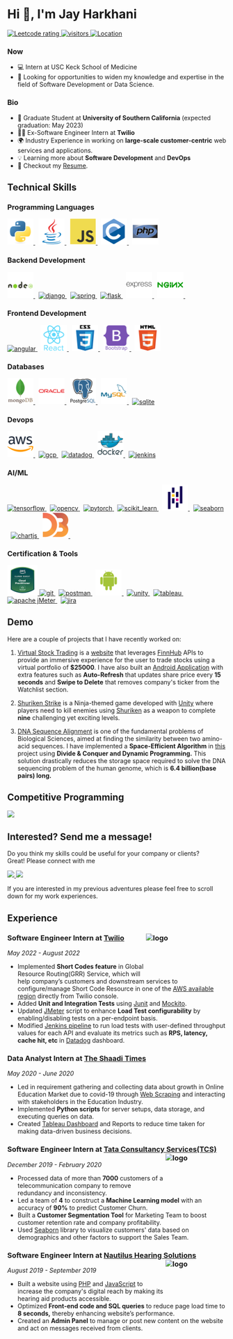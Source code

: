 # Hi 👋, I'm Jay Harkhani

<p align="left">

  <a href="https://leetcode.com/JayH_1611/" target="_blank">
    <img src="https://cp-logo.vercel.app/leetcode/JayH_1611" alt="Leetcode rating" height = "23"/>
  </a>

  <a href="https://github.com/JayHarkhanii/">
    <img src="https://komarev.com/ghpvc/?username=JayHarkhanii" alt="visitors" height = "23"/>
  </a>

  <a href="#">
    <img src="https://img.shields.io/badge/Location-Los%20Angeles,%20California-1da1f3.svg?color=green&logo=google-maps" alt="Location" height = "23"/>
  </a>
  
</p>

### Now

- :computer: Intern at USC Keck School of Medicine
- :calendar: Looking for opportunities to widen my knowledge and expertise in the field of Software Development or Data Science. 

### Bio

- 🏫 Graduate Student at **University of Southern California** (expected graduation: May 2023)
- 👨‍💻 Ex-Software Engineer Intern at **Twilio**
- 🌍 Industry Experience in working on **large-scale customer-centric** web services and applications.
- 💡 Learning more about **Software Development** and **DevOps**
- 📝 Checkout my [Resume](files/resume.pdf).

## Technical Skills

### Programming Languages

<p align="left"> 
    <a href="https://www.python.org" target="_blank" rel="noreferrer"> 
      <img src="https://raw.githubusercontent.com/devicons/devicon/master/icons/python/python-original.svg" alt="python" width="60" height="60"/> 
    </a>
    &nbsp;
    <a href="https://www.java.com" target="_blank" rel="noreferrer"> 
        <img src="https://raw.githubusercontent.com/devicons/devicon/master/icons/java/java-original.svg" alt="java" width="60" height="60"/> 
    </a> 
    &nbsp;
  <a href="https://developer.mozilla.org/en-US/docs/Web/JavaScript" target="_blank" rel="noreferrer"> 
        <img src="https://raw.githubusercontent.com/devicons/devicon/master/icons/javascript/javascript-original.svg" alt="javascript" width="60" height="60"/> 
    </a>     
    &nbsp;
    <a href="https://www.cprogramming.com/" target="_blank" rel="noreferrer"> 
        <img src="https://raw.githubusercontent.com/devicons/devicon/master/icons/c/c-original.svg" alt="c" width="60" height="60"/> 
    </a> 
    &nbsp;
    <a href="https://www.php.net" target="_blank" rel="noreferrer"> 
        <img src="https://raw.githubusercontent.com/devicons/devicon/master/icons/php/php-original.svg" alt="php" width="60" height="60"/> 
    </a>      
</p>

### Backend Development

<p align="left"> 
    <a href="https://nodejs.org" target="_blank" rel="noreferrer"> 
        <img src="https://raw.githubusercontent.com/devicons/devicon/master/icons/nodejs/nodejs-original-wordmark.svg" alt="nodejs" width="60" height="60"/> 
    </a>      
    &nbsp;
    <a href="https://www.djangoproject.com/" target="_blank" rel="noreferrer"> 
        <img src="https://www.vectorlogo.zone/logos/djangoproject/djangoproject-ar21.svg" alt="django" width="60" height="60"/> 
    </a>      
    &nbsp;
    <a href="https://spring.io/" target="_blank" rel="noreferrer"> 
        <img src="https://www.vectorlogo.zone/logos/springio/springio-ar21.svg" alt="spring" width="60" height="60"/> 
    </a> 
    &nbsp;
    <a href="https://flask.palletsprojects.com/" target="_blank" rel="noreferrer"> 
        <img src="https://www.vectorlogo.zone/logos/pocoo_flask/pocoo_flask-icon.svg" alt="flask" width="60" height="60"/> 
    </a>
    &nbsp;
    <a href="https://expressjs.com" target="_blank" rel="noreferrer"> 
        <img src="https://raw.githubusercontent.com/devicons/devicon/master/icons/express/express-original-wordmark.svg" alt="express" width="60" height="60"/> 
    </a>      
    &nbsp;
    <a href="https://www.nginx.com" target="_blank" rel="noreferrer"> 
        <img src="https://raw.githubusercontent.com/devicons/devicon/master/icons/nginx/nginx-original.svg" alt="nginx" width="60" height="60"/> 
    </a>      
    &nbsp;
</p>

### Frontend Development
<p align="left"> 
    <a href="https://angular.io" target="_blank" rel="noreferrer"> 
        <img src="https://angular.io/assets/images/logos/angular/angular.svg" alt="angular" width="60" height="60"/> 
    </a>      
    &nbsp;
    <a href="https://reactjs.org/" target="_blank" rel="noreferrer"> 
        <img src="https://raw.githubusercontent.com/devicons/devicon/master/icons/react/react-original-wordmark.svg" alt="react" width="60" height="60"/> 
    </a>      
    &nbsp;
    <a href="https://www.w3schools.com/css/" target="_blank" rel="noreferrer"> 
        <img src="https://raw.githubusercontent.com/devicons/devicon/master/icons/css3/css3-original-wordmark.svg" alt="css3" width="60" height="60"/> 
    </a>      
    &nbsp;
    <a href="https://getbootstrap.com" target="_blank" rel="noreferrer"> 
        <img src="https://raw.githubusercontent.com/devicons/devicon/master/icons/bootstrap/bootstrap-plain-wordmark.svg" alt="bootstrap" width="60" height="60"> 
    </a>      
    &nbsp;
    <a href="https://www.w3.org/html/" target="_blank" rel="noreferrer"> 
        <img src="https://raw.githubusercontent.com/devicons/devicon/master/icons/html5/html5-original-wordmark.svg" alt="html5" width="60" height="60"/> 
    </a>      
</p>

### Databases
<p align="left"> 
    <a href="https://www.mongodb.com/" target="_blank" rel="noreferrer"> 
        <img src="https://raw.githubusercontent.com/devicons/devicon/master/icons/mongodb/mongodb-original-wordmark.svg" alt="mongodb" width="60" height="60"/> 
    </a>      
    &nbsp;
    <a href="https://www.oracle.com/" target="_blank" rel="noreferrer"> 
        <img src="https://raw.githubusercontent.com/devicons/devicon/master/icons/oracle/oracle-original.svg" alt="oracle" width="60" height="60"/> 
    </a>      
    &nbsp;
    <a href="https://www.postgresql.org" target="_blank" rel="noreferrer"> 
        <img src="https://raw.githubusercontent.com/devicons/devicon/master/icons/postgresql/postgresql-original-wordmark.svg" alt="postgresql" width="60" height="60"/> 
    </a>      
    &nbsp;
    <a href="https://www.mysql.com/" target="_blank" rel="noreferrer"> 
        <img src="https://raw.githubusercontent.com/devicons/devicon/master/icons/mysql/mysql-original-wordmark.svg" alt="mysql" width="60" height="60"/> 
    </a>      
    &nbsp;
    <a href="https://www.sqlite.org/" target="_blank" rel="noreferrer"> 
        <img src="https://www.vectorlogo.zone/logos/sqlite/sqlite-icon.svg" alt="sqlite" width="60" height="60"/> 
    </a> 
</p>

### Devops
<p align="left"> 
    <a href="https://aws.amazon.com" target="_blank" rel="noreferrer"> 
        <img src="https://raw.githubusercontent.com/devicons/devicon/master/icons/amazonwebservices/amazonwebservices-original-wordmark.svg" alt="aws" width="60" height="60"/> 
    </a>      
    &nbsp;
    <a href="https://cloud.google.com" target="_blank" rel="noreferrer"> 
        <img src="https://www.vectorlogo.zone/logos/google_cloud/google_cloud-icon.svg" alt="gcp" width="60" height="60"/> 
    </a>      
    &nbsp;
    <a href="https://www.datadoghq.com/" target="_blank" rel="noreferrer"> 
        <img src="https://www.vectorlogo.zone/logos/datadoghq/datadoghq-icon.svg" alt="datadog" width="60" height="60"/> 
    </a>   
    &nbsp;
    <a href="https://www.docker.com/" target="_blank" rel="noreferrer"> 
        <img src="https://raw.githubusercontent.com/devicons/devicon/master/icons/docker/docker-original-wordmark.svg" alt="docker" width="60" height="60"/> 
    </a>      
    &nbsp;
    <a href="https://www.jenkins.io" target="_blank" rel="noreferrer"> 
        <img src="https://www.vectorlogo.zone/logos/jenkins/jenkins-icon.svg" alt="jenkins" width="60" height="60"/> 
    </a> 
</p>

### AI/ML
<p align="left"> 
    <a href="https://www.tensorflow.org" target="_blank" rel="noreferrer"> 
        <img src="https://www.vectorlogo.zone/logos/tensorflow/tensorflow-icon.svg" alt="tensorflow" width="60" height="60"/> 
    </a> 
    &nbsp;
    <a href="https://opencv.org/" target="_blank" rel="noreferrer"> 
        <img src="https://www.vectorlogo.zone/logos/opencv/opencv-icon.svg" alt="opencv" width="60" height="60"/> 
    </a>      
    &nbsp;
    <a href="https://pytorch.org/" target="_blank" rel="noreferrer"> 
        <img src="https://www.vectorlogo.zone/logos/pytorch/pytorch-icon.svg" alt="pytorch" width="60" height="60"/> 
    </a>      
    &nbsp;
    <a href="https://scikit-learn.org/" target="_blank" rel="noreferrer"> 
        <img src="https://upload.wikimedia.org/wikipedia/commons/0/05/Scikit_learn_logo_small.svg" alt="scikit_learn" width="60" height="60"/> 
    </a>      
    &nbsp;
    <a href="https://pandas.pydata.org/" target="_blank" rel="noreferrer"> 
        <img src="https://raw.githubusercontent.com/devicons/devicon/2ae2a900d2f041da66e950e4d48052658d850630/icons/pandas/pandas-original.svg" alt="pandas" width="60" height="60"/> 
    </a>      
    &nbsp;
    <a href="https://seaborn.pydata.org/" target="_blank" rel="noreferrer"> 
        <img src="https://seaborn.pydata.org/_images/logo-mark-lightbg.svg" alt="seaborn" width="60" height="60"/> 
    </a>      
    &nbsp;
    <a href="https://www.chartjs.org" target="_blank" rel="noreferrer"> 
        <img src="https://www.chartjs.org/media/logo-title.svg" alt="chartjs" width="60" height="60"/> 
    </a>      
    &nbsp;
    <a href="https://d3js.org/" target="_blank" rel="noreferrer"> 
        <img src="https://raw.githubusercontent.com/devicons/devicon/master/icons/d3js/d3js-original.svg" alt="d3js" width="60" height="60"/> 
    </a>      
    &nbsp;
</p>

### Certification & Tools
<p align="left"> 
    <a href="https://www.credly.com/badges/0dfa421e-5fce-4970-989c-0f1130f06e32/" target="_blank" rel="noreferrer"> 
        <img src="files/badges/aws-cloud-practitioner.png" alt="aws cloud practitioner badge" width="70" height="70"/> 
    </a>  
    <a href="https://git-scm.com/" target="_blank" rel="noreferrer"> 
        <img src="https://www.vectorlogo.zone/logos/git-scm/git-scm-icon.svg" alt="git" width="60" height="60"/> 
    </a>      
    &nbsp;
    <a href="https://postman.com" target="_blank" rel="noreferrer"> 
        <img src="https://www.vectorlogo.zone/logos/getpostman/getpostman-icon.svg" alt="postman" width="60" height="60"/> 
    </a>      
    &nbsp;
    <a href="https://developer.android.com" target="_blank" rel="noreferrer"> 
        <img src="https://raw.githubusercontent.com/devicons/devicon/master/icons/android/android-original-wordmark.svg" alt="android" width="60" height="60"/> 
    </a>      
    &nbsp;
    <a href="https://unity.com/" target="_blank" rel="noreferrer"> 
        <img src="https://www.vectorlogo.zone/logos/unity3d/unity3d-icon.svg" alt="unity" width="60" height="60"/> 
    </a>   
    &nbsp;
    <a href="https://www.tableau.com/" target="_blank" rel="noreferrer"> 
        <img src="https://upload.wikimedia.org/wikipedia/commons/4/4b/Tableau_Logo.png" alt="tableau" width="90" height="60"/> 
    </a>
    &nbsp;
    <a href="https://jmeter.apache.org/" target="_blank" rel="noreferrer"> 
        <img src="https://jmeter.apache.org/images/jmeter_square.png" alt="apache jMeter" width="60" height="60"/> 
    </a>     
    &nbsp;
    <a href="https://www.atlassian.com/software/jira" target="_blank" rel="noreferrer"> 
        <img src="https://www.vectorlogo.zone/logos/atlassian_jira/atlassian_jira-icon.svg" alt="jira" width="60" height="60"/> 
    </a>    
</p>

## Demo
Here are a couple of projects that I have recently worked on:

1. [Virtual Stock Trading](https://client-dot-assignment-8-346123.wl.r.appspot.com/stocksearch/home) is a [website](https://github.com/JayHarkhanii/Virtual-Stock-Trading-Web-App) that leverages [FinnHub](https://finnhub.io/) APIs to provide an immersive experience for the user to trade stocks using a virtual portfolio of **$25000**. I have also built an [Android Application](https://github.com/JayHarkhanii/Virtual-Stock-Trading-Android-App) with extra features such as **Auto-Refresh** that updates share price every **15 seconds** and **Swipe to Delete** that removes company's ticker from the Watchlist section.

2. [Shuriken Strike](https://sharktank.itch.io/shurican-strike) is a Ninja-themed game developed with [Unity](https://unity.com/) where players need to kill enemies using [Shuriken](https://en.wikipedia.org/wiki/Shuriken) as a weapon to complete **nine** challenging yet exciting levels.

3. [DNA Sequence Alignment](https://github.com/JayHarkhanii/DNA-Sequence-Alignment) is one of the fundamental problems of Biological Sciences, aimed at finding the similarity between two amino-acid sequences. I have implemented a **Space-Efficient Algorithm** in [this](https://github.com/JayHarkhanii/DNA-Sequence-Alignment) project using **Divide & Conquer and Dynamic Programming.** This solution drastically reduces the storage space required to solve the DNA sequencing problem of the human genome, which is **6.4 billion(base pairs) long.**


## Competitive Programming
<p float="left">
<img height="300em" src="https://leetcard.jacoblin.cool/JayH_1611?theme=light&font=Karma&ext=contest" />
</p>

## Interested? Send me a message!

Do you think my skills could be useful for your company or clients?\
Great! Please connect with me

<p left="center">
    <a href="https://www.linkedin.com/in/jay-harkhani/">
    <img src="https://img.shields.io/badge/linkedin-%230077B5.svg?&style=for-the-badge&logo=linkedin&logoColor=white" height=30>
    </a> 
    <a href="mailto:harkhani@usc.edu">
    <img src="https://img.shields.io/badge/Gmail-D14836?style=for-the-badge&logo=gmail&logoColor=white" height=30>
    </a>
</p>

If you are interested in my previous adventures please feel free to scroll down for my work experiences.

## Experience

### Software Engineer Intern at [Twilio](https://www.twilio.com/) <img src="https://upload.wikimedia.org/wikipedia/commons/7/7e/Twilio-logo-red.svg" width="185px" height="100px" align="right" alt="logo">

*May 2022 - August 2022*

* Implemented **Short Codes feature** in Global Resource Routing(GRR) Service, which will help company’s customers and downstream services to configure/manage Short Code Resource in one of the [AWS available region](https://aws.amazon.com/about-aws/global-infrastructure/regions_az/) directly from Twilio console.
* Added **Unit and Integration Tests** using [Junit](https://junit.org/junit5/) and [Mockito](https://site.mockito.org/).
* Updated [JMeter](https://jmeter.apache.org/) script to enhance **Load Test configurability** by enabling/disabling tests on a per-endpoint basis.
* Modified [Jenkins pipeline](https://www.jenkins.io/) to run load tests with user-defined throughput values for each API and evaluate its metrics such as **RPS, latency, cache hit, etc** in [Datadog](https://www.datadoghq.com/) dashboard.


### Data Analyst Intern at [The Shaadi Times](#)

*May 2020 - June 2020*

* Led in requirement gathering and collecting data about growth in Online Education Market due to covid-19 through [Web Scraping](https://beautiful-soup-4.readthedocs.io/en/latest/) and interacting with stakeholders in the Education Industry.
* Implemented **Python scripts** for server setups, data storage, and executing queries on data.
* Created [Tableau Dashboard](https://www.tableau.com/learn/get-started/dashboards) and Reports to reduce time taken for making data-driven business decisions.


### Software Engineer Intern at [Tata Consultancy Services(TCS)](https://www.tcs.com/) <img src="https://upload.wikimedia.org/wikipedia/commons/9/99/TATA_Consultancy_Services_Logo_blue.svg" width="140px" height="85px" align="right" alt="logo">

*December 2019 - February 2020*

* Processed data of more than **7000** customers of a telecommunication company to remove redundancy and inconsistency.
* Led a team of **4** to construct a **Machine Learning model** with an accuracy of **90%** to predict Customer Churn.
* Built a **Customer Segmentation Tool** for Marketing Team to boost customer retention rate and company profitability.
* Used [Seaborn](https://seaborn.pydata.org/) library to visualize customers' data based on demographics and other factors to support the Sales Team.


### Software Engineer Intern at [Nautilus Hearing Solutions](https://www.nautilushearing.com/) <img src="https://www.nautilushearing.com/assets/images/logo_new.jpg" width="140px" height="85px" align="right" alt="logo">

*August 2019 - September 2019*

* Built a website using [PHP](https://www.php.net/) and [JavaScript](https://developer.mozilla.org/en-US/docs/Web/JavaScript) to increase the company's digital reach by making its hearing aid products accessible.
* Optimized **Front-end code and SQL queries** to reduce page load time to **8 seconds,** thereby enhancing website’s performance.
* Created an **Admin Panel** to manage or post new content on the website and act on messages received from clients.
